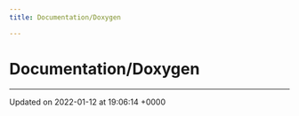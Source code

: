 ```yaml
---
title: Documentation/Doxygen

---
```


# Documentation/Doxygen








-------------------------------

Updated on 2022-01-12 at 19:06:14 +0000
